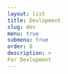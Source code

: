 ```yaml
---
layout: list
title: Devlopment
slug: dev
menu: true
submenu: true
order: 8
description: >
For Devlopment
---
```

